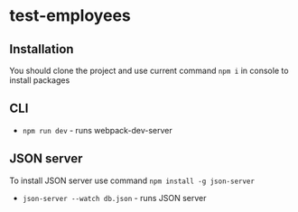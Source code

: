 # test-employees

## Installation
You should clone the project and use current command `npm i` in console to install packages

## CLI
- `npm run dev` - runs webpack-dev-server

## JSON server
To install JSON server use command   `npm install -g json-server`

- `json-server --watch db.json` - runs JSON server
